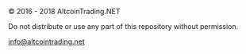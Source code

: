 &copy; 2016 - 2018 AltcoinTrading.NET

Do not distribute or use any part of this repository without permission.

info@altcointrading.net
